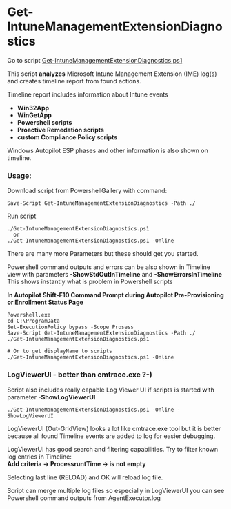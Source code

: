 # Get-IntuneManagementExtensionDiagnostics #
Go to script [Get-IntuneManagementExtensionDiagnostics.ps1](./Get-IntuneManagementExtensionDiagnostics.ps1)

This script **analyzes** Microsoft Intune Management Extension (IME) log(s) and creates timeline report from found actions.

Timeline report includes information about Intune events
*  **Win32App**
*  **WinGetApp**
*  **Powershell scripts**
*  **Proactive Remedation scripts**
*  **custom Compliance Policy scripts**

Windows Autopilot ESP phases and other information is also shown on timeline.

### Usage: ###
Download script from PowershellGallery with command:  
```
Save-Script Get-IntuneManagementExtensionDiagnostics -Path ./
```
Run script  
```
./Get-IntuneManagementExtensionDiagnostics.ps1
  or
./Get-IntuneManagementExtensionDiagnostics.ps1 -Online
```

There are many more Parameters but these should get you started.

Powershell command outputs and errors can be also shown in Timeline view with parameters **-ShowStdOutInTimeline** and **-ShowErrorsInTimeline**
This shows instantly what is problem in Powershell scripts

**In Autopilot Shift-F10 Command Prompt during Autopilot Pre-Provisioning or Enrollment Status Page**  
```
Powershell.exe
cd C:\ProgramData
Set-ExecutionPolicy bypass -Scope Prosess
Save-Script Get-IntuneManagementExtensionDiagnostics -Path ./
./Get-IntuneManagementExtensionDiagnostics.ps1

# Or to get displayName to scripts
./Get-IntuneManagementExtensionDiagnostics.ps1 -Online
```
### LogViewerUI - better than cmtrace.exe ?-) ###

Script also includes really capable Log Viewer UI if scripts is started with parameter **-ShowLogViewerUI**
```
./Get-IntuneManagementExtensionDiagnostics.ps1 -Online -ShowLogViewerUI
```
LogViewerUI (Out-GridView) looks a lot like cmtrace.exe tool but it is better because all found Timeline events are added to log for easier debugging.
   
LogViewerUI has good search and filtering capabilities. Try to filter known log entries in Timeline:  
**Add criteria -> ProcessruntTime -> is not empty**
   
Selecting last line (RELOAD) and OK will reload log file.
   
Script can merge multiple log files so especially in LogViewerUI you can see Powershell command outputs from AgentExecutor.log
